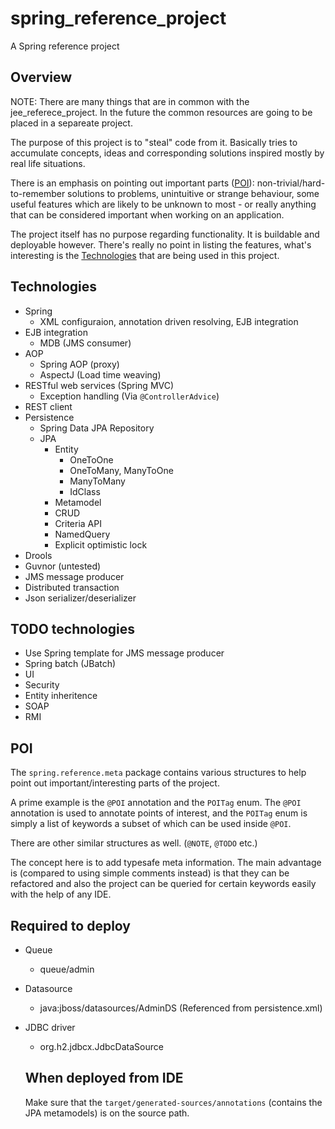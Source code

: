 spring_reference_project
========================

A Spring reference project

Overview
--------

NOTE: There are many things that are in common with the jee_referece_project. In the future the common resources are going to be placed in a separeate project.

The purpose of this project is to "steal" code from it.
Basically tries to accumulate concepts, ideas and corresponding solutions inspired mostly by real life situations.

There is an emphasis on pointing out important parts ([POI](#poi)): non-trivial/hard-to-remember solutions to problems, unintuitive or strange behaviour, some useful features which are likely to be unknown to most - or really anything that can be considered important when working on an application.

The project itself has no purpose regarding functionality. It is buildable and deployable however. There's really no point in listing the features, what's interesting is the [Technologies](#technologies) that are being used in this project.

Technologies
------------

- Spring
  - XML configuraion, annotation driven resolving, EJB integration
- EJB integration
  - MDB (JMS consumer)
- AOP
  - Spring AOP (proxy)
  - AspectJ (Load time weaving)
- RESTful web services (Spring MVC)
  - Exception handling (Via ```@ControllerAdvice```)
- REST client
- Persistence
  - Spring Data JPA Repository
  - JPA
      - Entity
          - OneToOne
          - OneToMany, ManyToOne
          - ManyToMany
          - IdClass
      - Metamodel
      - CRUD
      - Criteria API
      - NamedQuery
      - Explicit optimistic lock
- Drools
- Guvnor (untested)
- JMS message producer
- Distributed transaction
- Json serializer/deserializer

TODO technologies
-----------------
- Use Spring template for JMS message producer
- Spring batch (JBatch)
- UI
- Security
- Entity inheritence
- SOAP
- RMI

POI
---
The ```spring.reference.meta``` package contains various structures to help point out important/interesting parts of the project.

A prime example is the ```@POI``` annotation and the ```POITag``` enum. The ```@POI``` annotation is used to annotate points of interest, and the ```POITag``` enum is simply a list of keywords a subset of which can be used inside ```@POI```.

There are other similar structures as well. (```@NOTE```, ```@TODO``` etc.)

The concept here is to add typesafe meta information. The main advantage is (compared to using simple comments instead) is that they can be refactored and also the project can be queried for certain keywords easily with the help of any IDE.

Required to deploy
------------------
- Queue
  - queue/admin
- Datasource
  - java:jboss/datasources/AdminDS (Referenced from persistence.xml)
- JDBC driver
  - org.h2.jdbcx.JdbcDataSource

  When deployed from IDE
  ----------------------
  Make sure that the ```target/generated-sources/annotations``` (contains the JPA metamodels) is on the source path.
